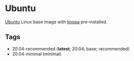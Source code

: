 # Ubuntu

[Ubuntu][] Linux base image with [koopa][] pre-installed.

## Tags

- 20.04-recommended (**latest**; 20.04; base; recommended)
- 20.04-minimal (minimal)

[koopa]: https://koopa.acidgenomics.com/
[ubuntu]: https://www.ubuntu.com/
